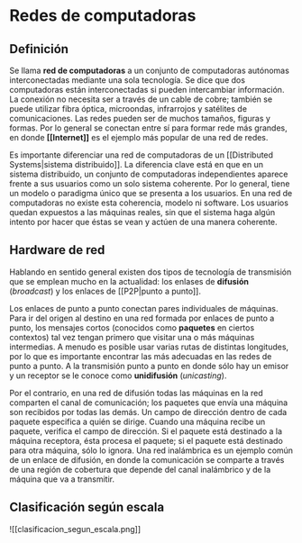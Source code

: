 # Redes de computadoras
## Definición
Se llama **red de computadoras** a un conjunto de computadoras autónomas interconectadas mediante una sola tecnología. Se dice que dos computadoras están interconectadas si pueden intercambiar información. La conexión no necesita ser a través de un cable de cobre; también se puede utilizar fibra óptica, microondas, infrarrojos y satélites de comunicaciones. Las redes pueden ser de muchos tamaños, figuras y formas. Por lo general se conectan entre sí para formar rede más grandes, en donde **[[Internet]]** es el ejemplo más popular de una red de redes.

Es importante diferenciar una red de computadoras de un [[Distributed Systems|sistema distribuido]]. La diferencia clave está en que en un sistema distribuido, un conjunto de computadoras independientes aparece frente a sus usuarios como un solo sistema coherente. Por lo general, tiene un modelo o paradigma único que se presenta a los usuarios. En una red de computadoras no existe esta coherencia, modelo ni software. Los usuarios quedan expuestos a las máquinas reales, sin que el sistema haga algún intento por hacer que éstas se vean y actúen de una manera coherente.

## Hardware de red
Hablando en sentido general existen dos tipos de tecnología de transmisión que se emplean mucho en la actualidad: los enlases de **difusión** (*broadcast*) y los enlaces de [[P2P|punto a punto]].

Los enlaces de punto a punto conectan pares individuales de máquinas. Para ir del origen al destino en una red formada por enlaces de punto a punto, los mensajes cortos (conocidos como **paquetes** en ciertos contextos) tal vez tengan primero que visitar una o más máquinas intermedias. A menudo es posible usar varias rutas de distintas longitudes, por lo que es importante encontrar las más adecuadas en las redes de punto a punto. A la transmisión punto a punto en donde sólo hay un emisor y un receptor se le conoce como **unidifusión** (*unicasting*).

Por el contrario, en una red de difusión todas las máquinas en la red comparten el canal de comunicación; los paquetes que envía una máquina son recibidos por todas las demás. Un campo de dirección dentro de cada paquete especifica a quién se dirige. Cuando una máquina recibe un paquete, verifica el campo de dirección. Si el paquete está destinado a la máquina receptora, ésta procesa el paquete; si el paquete está destinado para otra máquina, sólo lo ignora. Una red inalámbrica es un ejemplo común de un enlace de difusión, en donde la comunicación se comparte a través de una región de cobertura que depende del canal inalámbrico y de la máquina que va a transmitir.

## Clasificación según escala
![[clasificacion_segun_escala.png]]